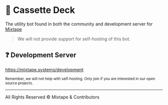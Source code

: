 # 🛂 Cassette Deck

The utility bot found in both the community and development server for [Mixtape](https://mixtape.systems/)

> We will not provide support for self-hosting of this bot.

## ❓ Development Server

https://mixtape.systems/development

<sub>Remember, we will not help with self-hosting. Only join if you are interested in our open source projects.</sub>

---

All Rights Reserved &copy; Mixtape & Contributors



